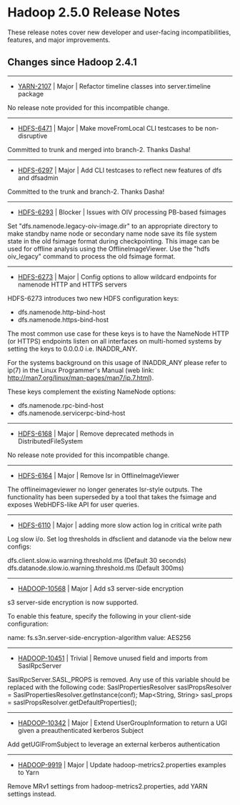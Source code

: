 # Hadoop  2.5.0 Release Notes

These release notes cover  new developer and user-facing incompatibilities, features, and major improvements.

## Changes since Hadoop 2.4.1

---

* [YARN-2107](https://issues.apache.org/jira/browse/YARN-2107) | Major | Refactor timeline classes into server.timeline package

No release note provided for this incompatible change.

---

* [HDFS-6471](https://issues.apache.org/jira/browse/HDFS-6471) | Major | Make moveFromLocal CLI testcases to be non-disruptive

Committed to trunk and merged into branch-2. Thanks Dasha!

---

* [HDFS-6297](https://issues.apache.org/jira/browse/HDFS-6297) | Major | Add CLI testcases to reflect new features of dfs and dfsadmin

Committed to the trunk and branch-2. Thanks Dasha!

---

* [HDFS-6293](https://issues.apache.org/jira/browse/HDFS-6293) | Blocker | Issues with OIV processing PB-based fsimages

Set "dfs.namenode.legacy-oiv-image.dir" to an appropriate directory to make standby name node or secondary name node save its file system state in the old fsimage format during checkpointing. This image can be used for offline analysis using the OfflineImageViewer.  Use the "hdfs oiv\_legacy" command to process the old fsimage format.

---

* [HDFS-6273](https://issues.apache.org/jira/browse/HDFS-6273) | Major | Config options to allow wildcard endpoints for namenode HTTP and HTTPS servers

HDFS-6273 introduces two new HDFS configuration keys: 
- dfs.namenode.http-bind-host
- dfs.namenode.https-bind-host

The most common use case for these keys is to have the NameNode HTTP (or HTTPS) endpoints listen on all interfaces on multi-homed systems by setting the keys to 0.0.0.0 i.e. INADDR\_ANY.

For the systems background on this usage of INADDR\_ANY please refer to ip(7) in the Linux Programmer's Manual (web link: http://man7.org/linux/man-pages/man7/ip.7.html).

These keys complement the existing NameNode options:
- dfs.namenode.rpc-bind-host
- dfs.namenode.servicerpc-bind-host

---

* [HDFS-6168](https://issues.apache.org/jira/browse/HDFS-6168) | Major | Remove deprecated methods in DistributedFileSystem

No release note provided for this incompatible change.

---

* [HDFS-6164](https://issues.apache.org/jira/browse/HDFS-6164) | Major | Remove lsr in OfflineImageViewer

The offlineimageviewer no longer generates lsr-style outputs. The functionality has been superseded by a tool that takes the fsimage and exposes WebHDFS-like API for user queries.

---

* [HDFS-6110](https://issues.apache.org/jira/browse/HDFS-6110) | Major | adding more slow action log in critical write path

Log slow i/o.  Set log thresholds in dfsclient and datanode via the below  new configs:

dfs.client.slow.io.warning.threshold.ms (Default 30 seconds)
dfs.datanode.slow.io.warning.threshold.ms (Default 300ms)

---

* [HADOOP-10568](https://issues.apache.org/jira/browse/HADOOP-10568) | Major | Add s3 server-side encryption

s3 server-side encryption is now supported.

To enable this feature, specify the following in your client-side configuration:

name: fs.s3n.server-side-encryption-algorithm
value: AES256

---

* [HADOOP-10451](https://issues.apache.org/jira/browse/HADOOP-10451) | Trivial | Remove unused field and imports from SaslRpcServer

SaslRpcServer.SASL\_PROPS is removed.
Any use of this variable  should be replaced with the following code: 
SaslPropertiesResolver saslPropsResolver = SaslPropertiesResolver.getInstance(conf); 
Map&lt;String, String&gt; sasl\_props = saslPropsResolver.getDefaultProperties();

---

* [HADOOP-10342](https://issues.apache.org/jira/browse/HADOOP-10342) | Major | Extend UserGroupInformation to return a UGI given a preauthenticated kerberos Subject

Add getUGIFromSubject to leverage an external kerberos authentication

---

* [HADOOP-9919](https://issues.apache.org/jira/browse/HADOOP-9919) | Major | Update hadoop-metrics2.properties examples to Yarn

Remove MRv1 settings from hadoop-metrics2.properties, add YARN settings instead.



